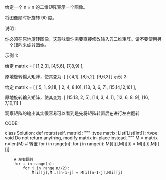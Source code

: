 给定一个 n × n 的二维矩阵表示一个图像。

将图像顺时针旋转 90 度。

说明：

你必须在原地旋转图像，这意味着你需要直接修改输入的二维矩阵。请不要使用另一个矩阵来旋转图像。

示例 1:

给定 matrix = 
[
  [1,2,3],
  [4,5,6],
  [7,8,9]
],

原地旋转输入矩阵，使其变为:
[
  [7,4,1],
  [8,5,2],
  [9,6,3]
]
示例 2:

给定 matrix =
[
  [ 5, 1, 9,11],
  [ 2, 4, 8,10],
  [13, 3, 6, 7],
  [15,14,12,16]
], 

原地旋转输入矩阵，使其变为:
[
  [15,13, 2, 5],
  [14, 3, 4, 1],
  [12, 6, 8, 9],
  [16, 7,10,11]
]

观察矩阵的输出其实很容易可以看到是先将矩阵转置后在进行左右翻转

CODE:

class Solution:
    def rotate(self, matrix):
        """
        :type matrix: List[List[int]]
        :rtype: void Do not return anything, modify matrix in-place instead.
        """
        M = matrix
        n=len(M)
        # 转置
        for i in range(n):
            for j in range(i):
                M[i][j],M[j][i] = M[j][i],M[i][j]
        
        # 左右翻转
        for i in range(n):
            for j in range(n//2):
                M[i][j],M[i][n-1-j] = M[i][n-1-j],M[i][j]